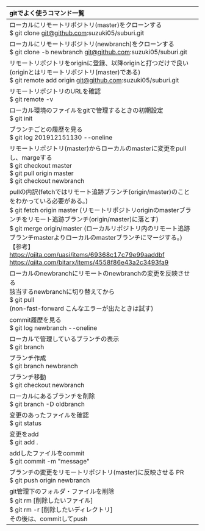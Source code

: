 | gitでよく使うコマンド一覧 |
|:--------------------------|
| ローカルにリモートリポジトリ(master)をクローンする <br> $ git clone git@github.com:suzuki05/suburi.git |
| ローカルにリモートリポジトリ(newbranch)をクローンする <br> $ git clone -b newbranch git@github.com:suzuki05/suburi.git |
| リモートリポジトリをoriginに登録、以降originと打つだけで良い(originとはリモートリポジトリ(master)である)<br> $ git remote add origin git@github.com:suzuki05/suburi.git |
| リモートリポジトリのURLを確認 <br> $ git remote -v |
| ローカル環境のファイルをgitで管理するときの初期設定 <br> $ git init |
| ブランチごとの履歴を見る <br> $ git log 201912151130 --oneline |
| リモートリポジトリ(master)からローカルのmasterに変更をpullし、margeする <br> $ git checkout master <br> $ git pull origin master <br> $ git checkout newbranch |
| pullの内訳(fetchではリモート追跡ブランチ(origin/master)のことをわかっている必要がある。) <br> $ git fetch origin master (リモートリポジトリoriginのmasterブランチをリモート追跡ブランチ(origin/master)に落とす) <br> $ git merge origin/master (ローカルリポジトリ内のリモート追跡ブランチmasterよりローカルのmasterブランチにマージする。) <br> 【参考】 <br> https://qiita.com/uasi/items/69368c17c79e99aaddbf <br> https://qiita.com/bitarx/items/4558f86e43a2c3493fa9 |
| ローカルのnewbranchにリモートのnewbranchの変更を反映させる <br> 該当するnewbranchに切り替えてから<br>$ git pull <br> (non-fast-forward こんなエラーが出たときは試す)|
| commit履歴を見る <br> $ git log newbranch --oneline |
| ローカルで管理しているブランチの表示 <br> $ git branch |
| ブランチ作成 <br> $ git branch newbranch |
| ブランチ移動 <br> $ git checkout newbranch |
| ローカルにあるブランチを削除 <br> $ git branch -D oldbranch |
| 変更のあったファイルを確認 <br> $ git status |
| 変更をadd <br> $ git add . |
| addしたファイルをcommit <br> $ git commit -m "message" |
| ブランチの変更をリモートリポジトリ(master)に反映させる PR <br> $ git push origin newbranch |
| git管理下のフォルダ・ファイルを削除 <br> $ git rm [削除したいファイル] <br> $ git rm -r [削除したいディレクトリ] <br> その後は、commitしてpush|

